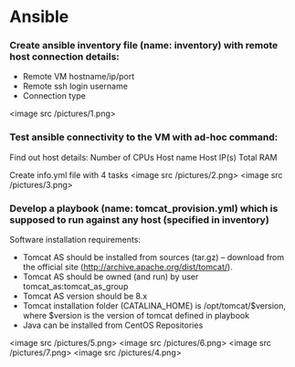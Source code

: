 # Ansible 

### Create ansible inventory file (name: inventory) with remote host connection details:
- Remote VM hostname/ip/port
- Remote ssh login username
- Connection type

<image src /pictures/1.png>

### Test ansible connectivity to the VM with ad-hoc command: 

Find out host details:
Number of CPUs
Host name
Host IP(s)
Total RAM

Create info.yml file with 4 tasks 
<image src /pictures/2.png>
<image src /pictures/3.png>



### Develop a playbook (name: tomcat_provision.yml) which is supposed to run against any host (specified in inventory)
Software installation requirements:
- Tomcat AS should be installed from sources (tar.gz) – download from the official site (http://archive.apache.org/dist/tomcat/).
- Tomcat AS should be owned (and run) by user tomcat_as:tomcat_as_group
- Tomcat AS version should be 8.x
- Tomcat installation folder (CATALINA_HOME) is /opt/tomcat/$version, where $version is the version of tomcat defined in playbook
- Java can be installed from CentOS Repositories

<image src /pictures/5.png>
<image src /pictures/6.png>
<image src /pictures/7.png>
<image src /pictures/4.png>
